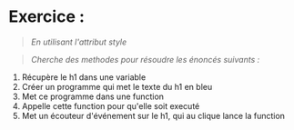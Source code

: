 # Exercice :
>*En utilisant l'attribut style*

>*Cherche des methodes pour résoudre les énoncés suivants :*


1. Récupère le h1 dans une variable 
2. Créer un programme qui met le texte du h1 en bleu
3. Met ce programme dans une function
4. Appelle cette function pour qu'elle soit executé 
5. Met un écouteur d'événement sur le h1, qui au clique lance la function


